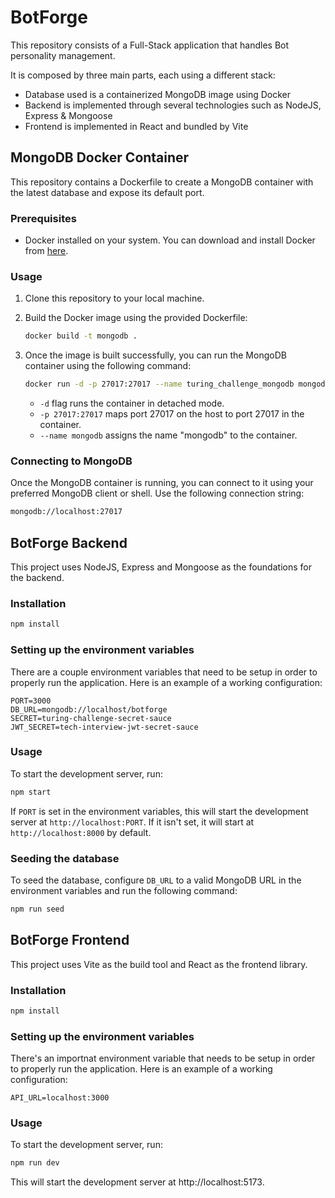 # BotForge

This repository consists of a Full-Stack application that handles Bot personality management.

It is composed by three main parts, each using a different stack:

- Database used is a containerized MongoDB image using Docker
- Backend is implemented through several technologies such as NodeJS, Express & Mongoose
- Frontend is implemented in React and bundled by Vite

## MongoDB Docker Container

This repository contains a Dockerfile to create a MongoDB container with the latest database and expose its default port.

### Prerequisites

- Docker installed on your system. You can download and install Docker from [here](https://www.docker.com/get-started).

### Usage

1. Clone this repository to your local machine.

2. Build the Docker image using the provided Dockerfile:

   ```bash
   docker build -t mongodb .
   ```

3. Once the image is built successfully, you can run the MongoDB container using the following command:

   ```bash
   docker run -d -p 27017:27017 --name turing_challenge_mongodb mongodb
   ```

   - `-d` flag runs the container in detached mode.
   - `-p 27017:27017` maps port 27017 on the host to port 27017 in the container.
   - `--name mongodb` assigns the name "mongodb" to the container.

### Connecting to MongoDB

Once the MongoDB container is running, you can connect to it using your preferred MongoDB client or shell. Use the following connection string:

```bash
mongodb://localhost:27017
```

## BotForge Backend

This project uses NodeJS, Express and Mongoose as the foundations for the backend.

### Installation

```bash
npm install
```

### Setting up the environment variables

There are a couple environment variables that need to be setup in order to properly run the application. Here is an example of a working configuration:

```
PORT=3000
DB_URL=mongodb://localhost/botforge
SECRET=turing-challenge-secret-sauce
JWT_SECRET=tech-interview-jwt-secret-sauce
```

### Usage

To start the development server, run:

```bash
npm start
```

If `PORT` is set in the environment variables, this will start the development server at `http://localhost:PORT`.
If it isn't set, it will start at `http://localhost:8000` by default.

### Seeding the database

To seed the database, configure `DB_URL` to a valid MongoDB URL in the environment variables and run the following command:

```bash
npm run seed
```

## BotForge Frontend

This project uses Vite as the build tool and React as the frontend library.

### Installation

```bash
npm install
```

### Setting up the environment variables

There's an importnat environment variable that needs to be setup in order to properly run the application. Here is an example of a working configuration:

```
API_URL=localhost:3000
```

### Usage

To start the development server, run:

```bash
npm run dev
```

This will start the development server at http://localhost:5173.

